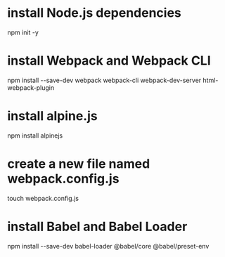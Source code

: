 # install Node.js dependencies

npm init -y

# install Webpack and Webpack CLI

npm install --save-dev webpack webpack-cli webpack-dev-server html-webpack-plugin

# install alpine.js

npm install alpinejs

# create a new file named webpack.config.js

touch webpack.config.js

# install Babel and Babel Loader

npm install --save-dev babel-loader @babel/core @babel/preset-env
